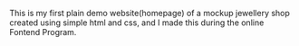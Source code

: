This is my first plain demo website(homepage) of a mockup jewellery shop created using simple html and css, and I made this during the online Fontend Program.
